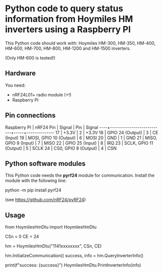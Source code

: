 # Python code to query status information from Hoymiles HM inverters using a Raspberry PI

This Python code should work with: Hoymiles HM-300, HM-350, HM-400, HM-600, HM-700, HM-800, HM-1200 and HM-1500 inverters.

(Only HM-600 is tested!)

## Hardware

You need:

- nRF24L01+ radio module (+!)
- Raspberry PI

## Pin connections

Raspberry PI                    | nRF24 
Pin | Signal                    | Pin | Signal
----+---------------------------+-----+--------------
17  | +3.3V                     | 2   | +3.3V
18  | GPIO 24 (Output)          | 3   | CE (Input)
19  | MOSI, GPIO 10 (Output)    | 6   | MOSI
20  | GND                       | 1   | GND
21  | MISO, GPIO 9 (Input)      | 7   | MISO
22  | GPIO 25 (Input)           | 8   | IRQ
23  | SCLK, GPIO 11 (Output)    | 5   | SCLK
24  | CS0, GPIO 8 (Output)      | 4   | CSN

## Python software modules

This Python code needs the **pyrf24** module for communication.
Install the module with the following line:

python -m pip install pyrf24

(see https://github.com/nRF24/pyRF24)

## Usage

from HoymilesHmDtu import HoymilesHmDtu

CSn = 0
CE = 24

hm = HoymilesHmDtu("1141xxxxxxxx", CSn, CE)

hm.InitializeCommunication()
success, info = hm.QueryInverterInfo()

print(f"success: {success}")
HoymilesHmDtu.PrintInverterInfo(info)

